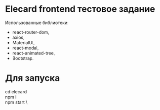 # Elecard frontend тестовое задание
Использованные библиотеки:
- react-router-dom,
- axios,
- MaterialUI,
- react-modal,
- react-animated-tree,
- Bootstrap.

# Для запуска 
cd elecard \
npm i \
npm start \
